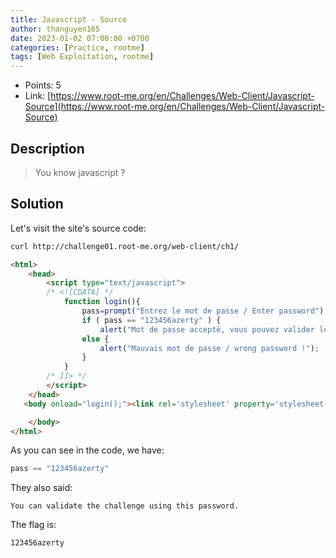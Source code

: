 ```yaml
---
title: Javascript - Source
author: thanguyen165
date: 2023-01-02 07:00:00 +0700
categories: [Practice, rootme]
tags: [Web Exploitation, rootme]
---
```


* Points: 5
* Link: [https://www.root-me.org/en/Challenges/Web-Client/Javascript-Source](https://www.root-me.org/en/Challenges/Web-Client/Javascript-Source)

## Description

> You know javascript ?

## Solution

Let's visit the site's source code:
```sh
curl http://challenge01.root-me.org/web-client/ch1/
```

```html
<html>
    <head>
        <script type="text/javascript">
        /* <![CDATA[ */
            function login(){
                pass=prompt("Entrez le mot de passe / Enter password");
                if ( pass == "123456azerty" ) {
                    alert("Mot de passe accepté, vous pouvez valider le challenge avec ce mot de passe.\nYou can validate the challenge using this password.");  }
                else {
                    alert("Mauvais mot de passe / wrong password !");
                }
            }
        /* ]]> */
        </script>
    </head>
   <body onload="login();"><link rel='stylesheet' property='stylesheet' id='s' type='text/css' href='/template/s.css' media='all' /><iframe id='iframe' src='https://www.root-me.org/?page=externe_header'></iframe>

    </body>
</html>
```

As you can see in the code, we have:
```javascript
pass == "123456azerty"
```

They also said:
```
You can validate the challenge using this password.
```

The flag is:
```
123456azerty
```
